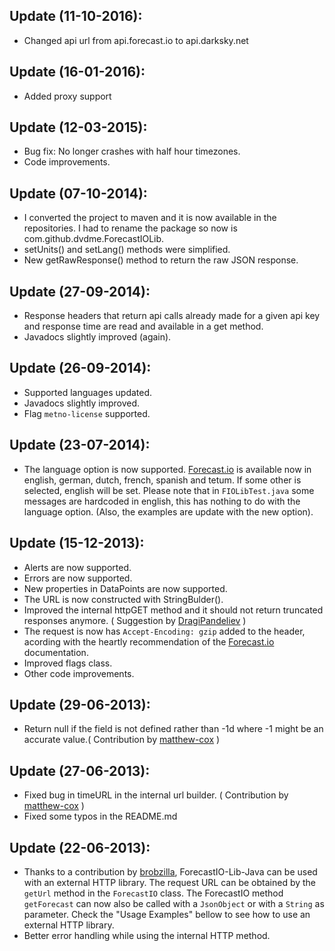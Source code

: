 ## Update (11-10-2016):
* Changed api url from api.forecast.io to api.darksky.net

## Update (16-01-2016):
* Added proxy support

## Update (12-03-2015):
* Bug fix: No longer crashes with half hour timezones.
* Code improvements.

## Update (07-10-2014):
* I converted the project to maven and it is now available in the repositories. I had to rename the package so now is com.github.dvdme.ForecastIOLib.
* setUnits() and setLang() methods were simplified.
* New getRawResponse() method to return the raw JSON response.

## Update (27-09-2014):
* Response headers that return api calls already made for a given api key and response time are read and available in a get method.
* Javadocs slightly improved (again).

## Update (26-09-2014):
* Supported languages updated.
* Javadocs slightly improved.
* Flag `metno-license` supported.

## Update (23-07-2014):
* The language option is now supported. [Forecast.io](http://www.forecast.io) is available now in english, german, dutch, french, spanish and tetum. If some other is selected, english will be set.
Please note that in `FIOLibTest.java` some messages are hardcoded in english, this has nothing to do with the language option.
(Also, the examples are update with the new option).

## Update (15-12-2013):
* Alerts are now supported.
* Errors are now supported.
* New properties in DataPoints are now supported.
* The URL is now constructed with StringBulder().
* Improved the internal httpGET method and it should not return truncated responses anymore. ( Suggestion by [DragiPandeliev](https://github.com/DragiPandeliev) )
* The request is now has `Accept-Encoding: gzip` added to the header, acording with the heartly recommendation of the [Forecast.io](https://developer.forecast.io/docs/v2) documentation.
* Improved flags class.
* Other code improvements.

## Update (29-06-2013):
* Return null if the field is not defined rather than -1d where -1 might be an accurate value.( Contribution by [matthew-cox](https://github.com/matthew-cox) )

## Update (27-06-2013):
* Fixed bug in timeURL in the internal url builder. ( Contribution by [matthew-cox](https://github.com/matthew-cox) )
* Fixed some typos in the README.md

## Update (22-06-2013):
* Thanks to a contribution by [brobzilla](http://github.com/brobzilla), ForecastIO-Lib-Java can be used with an external HTTP library.
  The request URL can be obtained by the `getUrl` method in the `ForecastIO` class.
  The ForecastIO method `getForecast` can now also be called with a `JsonObject` or with a `String` as parameter.
  Check the "Usage Examples" bellow to see how to use an external HTTP library.
* Better error handling while using the internal HTTP method.
